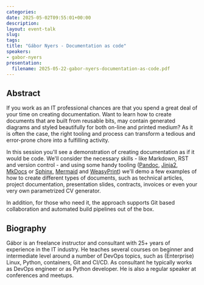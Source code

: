 ```yaml
---
categories:
date: 2025-05-02T09:55:01+00:00
description:
layout: event-talk
slug:
tags:
title: "Gábor Nyers - Documentation as code"
speakers:
- gabor-nyers
presentation:
  filename: 2025-05-22-gabor-nyers-documentation-as-code.pdf
---
```


## Abstract

If you work as an IT professional chances are that you spend a great deal of your time on creating documentation. Want to learn how to create documents that are built from reusable bits, may contain generated diagrams and styled beautifully for both on-line and printed medium? As it is often the case, the right tooling and process can transform a tedious and error-prone chore into a fulfilling activity. 

In this session you'll see a demonstration of creating documentation as if it would be code. We'll consider the necessary skills - like Markdown, RST and version control - and using some handy tooling ([Pandoc](https://pandoc.org), [Jinja2](https://jinja.palletsprojects.com ), [MkDocs](https://squidfunk.github.io/mkdocs-material/) or [Sphinx](https://www.sphinx-doc.org/), [Mermaid](https://mermaid.live/) and [WeasyPrint](https://weasyprint.org/)) we'll demo a few examples of how to create different types of documents, such as technical articles, project documentation, presentation slides, contracts, invoices or even your very own parametrized CV generator.

In addition, for those who need it, the approach supports Git based collaboration and automated build pipelines out of the box.

## Biography

Gábor is an freelance instructor and consultant with 25+ years of experience in the IT
industry. He teaches several courses on beginner and intermediate level around a number
of DevOps topics, such as (Enterprise) Linux, Python, containers, Git and CI/CD. 
As consultant he typically works as DevOps engineer or as Python developer. He is also a
regular speaker at conferences and meetups.
